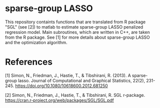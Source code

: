 # sparse-group LASSO

This repository containts functions that are translated from R package "SGL" (see [2]) to matlab to estimate sparse-group LASSO penalized regression model. Main subroutines, which are written in C++, are taken from the R package. 
See [1] for more details about sparse-group LASSO and the optimization algorithm.

# References

[1] Simon, N., Friedman, J., Hastie, T., & Tibshirani, R. (2013). A sparse-group lasso. Journal of Computational and Graphical Statistics, 22(2), 231-245. https://doi.org/10.1080/10618600.2012.681250

[2] Simon, N., Friedman, J., Hastie, T., & Tibshirani, R. SGL r-package. https://cran.r-project.org/web/packages/SGL/SGL.pdf
